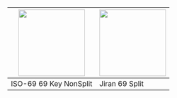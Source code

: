 |<img src="https://i.imgur.com/wWjpgZU.png" data-canonical-src="Photo/Render/Layout" height="150"/>   | <img src="https://raw.githubusercontent.com/Ladniy/jiran-keyboard/master/Pcb/Design/Pcb.png" data-canonical-src="Render" height="150"/>  |  
|---|---|
| ISO-69  69 Key NonSplit  | Jiran 69 Split  |   
